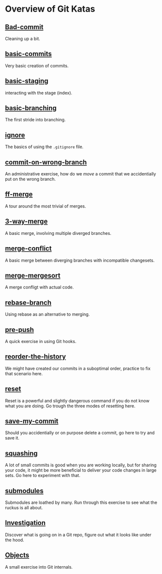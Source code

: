 # Overview of Git Katas


## [Bad-commit](bad-commit/README.md)
Cleaning up a bit.

## [basic-commits](basic-branching/README.md)
Very basic creation of commits.

## [basic-staging](basic-staging/README.md)
interacting with the stage (index).

## [basic-branching](basic-branching/README.md)
The first stride into branching.

## [ignore](ignore/README.md)
The basics of using the `.gitignore` file.

## [commit-on-wrong-branch](commit-on-wrong-branch/README.md)
An administrative exercise, how do we _move_ a commit that we accidentially put on the wrong branch.

## [ff-merge](ff-merge/README.md)
A tour around the most trivial of merges.

## [3-way-merge](3-way-merge/README.md)
A basic merge, involving multiple diverged branches.

## [merge-conflict](merge-conflict/README.md)
A basic merge between diverging branches with incompatible changesets.

## [merge-mergesort](merge-mergesort/README.md)
A merge confligt with actual code.

## [rebase-branch](rebase-branch/README.md)
Using rebase as an alternative to merging.

## [pre-push](pre-push/README.md)
A quick exercise in using Git hooks.


## [reorder-the-history](reorder-the-history/README.md)
We might have created our commits in a suboptimal order, practice to fix that scenario here.

## [reset](reset/README.md)
Reset is a powerful and slightly dangerous command if you do not know what you are doing. 
Go trough the three modes of resetting here.

## [save-my-commit](save-my-commit/README.md)
Should you accidentially or on purpose delete a commit, go here to try and save it.

## [squashing](squashing/README.md)
A lot of small commits is good when you are working locally, but for sharing your code, it might be more beneficial to deliver your code changes in large sets. Go here to experiment with that.

## [submodules](submodules/README.md)
Submodules are loathed by many. Run through this exercise to see what the ruckus is all about.

## [Investigation](investigation/README.md)
Discover what is going on in a Git repo, figure out what it looks like under the hood.

## [Objects](objects/README.md)
A small exercise into Git internals.
